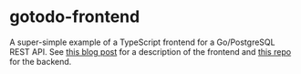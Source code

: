 # gotodo-frontend

A super-simple example of a TypeScript frontend for a Go/PostgreSQL REST API. See <a href="https://davidfloyd91.github.io/psql-golang-todo-app-4-typescript/" target="\_blank" rel="noopener noreferrer">this blog post</a> for a description of the frontend and <a href="https://github.com/davidfloyd91/gotodo/tree/frontend-cors" target="\_blank" rel="noopener noreferrer">this repo</a> for the backend.
